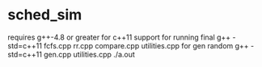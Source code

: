 # sched_sim
requires g++-4.8 or greater for c++11 support
for running final
g++ -std=c++11 fcfs.cpp rr.cpp compare.cpp utilities.cpp
for gen random
g++ -std=c++11 gen.cpp utilities.cpp
./a.out <num process> <outfile>
